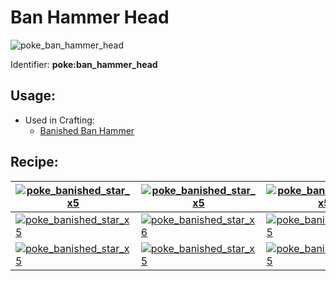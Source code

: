 # Ban Hammer Head

![poke\_ban\_hammer\_head](https://github.com/ItsMePok/PFE/assets/136857747/ed85781c-47db-4eea-8592-f3065578032e)

Identifier: **poke:ban\_hammer\_head**

## Usage:

* Used in Crafting:
  * [Banished Ban Hammer](https://github.com/ItsMePok/PFE/wiki/Ban-Hammer)

## Recipe:

| [![poke\_banished\_star\_x5](https://github.com/ItsMePok/PFE/assets/136857747/9086e115-5294-4526-8dff-b4b36cb51c1c)](https://pfewiki.gitbook.io/home/items/banished-stars/banished-star-x5) | [![poke\_banished\_star\_x5](https://github.com/ItsMePok/PFE/assets/136857747/9086e115-5294-4526-8dff-b4b36cb51c1c)](https://pfewiki.gitbook.io/home/items/banished-stars/banished-star-x5) | [![poke\_banished\_star\_x5](https://github.com/ItsMePok/PFE/assets/136857747/9086e115-5294-4526-8dff-b4b36cb51c1c)](https://pfewiki.gitbook.io/home/items/banished-stars/banished-star-x5) |
| ------------------------------------------------------------------------------------------------------------------------------------------------------------------------------------------- | ------------------------------------------------------------------------------------------------------------------------------------------------------------------------------------------- | ------------------------------------------------------------------------------------------------------------------------------------------------------------------------------------------- |
| [![poke\_banished\_star\_x5](https://github.com/ItsMePok/PFE/assets/136857747/9086e115-5294-4526-8dff-b4b36cb51c1c)](https://pfewiki.gitbook.io/home/items/banished-stars/banished-star-x5) | [![poke\_banished\_star\_x6](https://github.com/ItsMePok/PFE/assets/136857747/15a02353-f6d6-4420-8d56-9194e332a770)](https://pfewiki.gitbook.io/home/items/banished-stars/banished-star-x6) | [![poke\_banished\_star\_x5](https://github.com/ItsMePok/PFE/assets/136857747/9086e115-5294-4526-8dff-b4b36cb51c1c)](https://pfewiki.gitbook.io/home/items/banished-stars/banished-star-x5) |
| [![poke\_banished\_star\_x5](https://github.com/ItsMePok/PFE/assets/136857747/9086e115-5294-4526-8dff-b4b36cb51c1c)](https://pfewiki.gitbook.io/home/items/banished-stars/banished-star-x5) | [![poke\_banished\_star\_x5](https://github.com/ItsMePok/PFE/assets/136857747/9086e115-5294-4526-8dff-b4b36cb51c1c)](https://pfewiki.gitbook.io/home/items/banished-stars/banished-star-x5) | [![poke\_banished\_star\_x5](https://github.com/ItsMePok/PFE/assets/136857747/9086e115-5294-4526-8dff-b4b36cb51c1c)](https://pfewiki.gitbook.io/home/items/banished-stars/banished-star-x5) |
